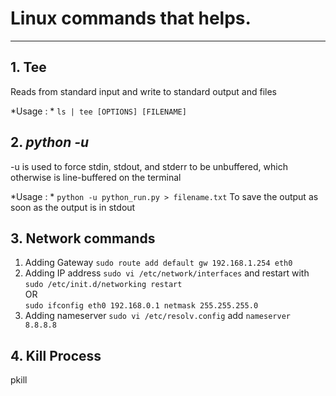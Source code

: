 # Linux commands that helps.
---
## 1. Tee
Reads from standard input and write to standard output and files

*Usage : *
``` ls | tee [OPTIONS] [FILENAME] ```

## 2. *python -u*
-u is used to force stdin, stdout, and stderr to be unbuffered, which otherwise is line-buffered on the terminal

*Usage : *
``` python -u python_run.py > filename.txt ```
To save the output as soon as the output is in stdout

## 3. Network commands

1. Adding Gateway
```sudo route add default gw 192.168.1.254 eth0```
2. Adding IP address
```sudo vi /etc/network/interfaces``` 
and restart with
``` sudo /etc/init.d/networking restart ```  
OR  
```sudo ifconfig eth0 192.168.0.1 netmask 255.255.255.0```
3. Adding nameserver
```sudo vi /etc/resolv.config```
add ```nameserver 8.8.8.8```

## 4. Kill Process
pkill
